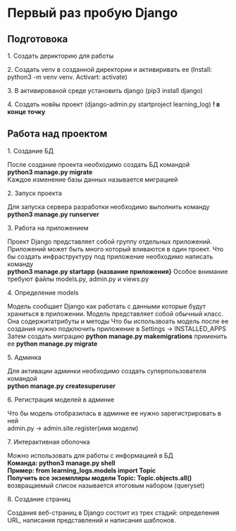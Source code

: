  <h1>Первый раз пробую Django</h1>

<h2>Подготовока</h2>
<p>1. Создать дерикторию для работы</p>
<p>2. Создать venv в созданной директории и активиривать ее (Install: python3 -m venv venv. Activart: activate)</p>
<p>3. В активированой среде установить django (pip3 install django)</p>
<p>4. Создать новйы проект (django-admin.py startproject learning_log) <b>! в конце точку</b></p>


<h2>Работа над проектом</h2>
<p>1. Создание БД</p>
После создание проекта необходимо создать БД командой<br>
<b>python3 manage.py migrate</b><br>
Каждое изменение базы данных называется миграцией
<p>2. Запуск проекта</p>
Для запуска сервера разработки необходимо выполнить команду<br>
<b>python3 manage.py runserver</b>
<p>3. Работа на приложением</p>
Проект Django представляет собой группу отдельных приложений. Приложений может быть много который вливаются в один проект.
Что бы создать инфраструктуру под приложение необходимо написать команду<br>
<b>python3 manage.py startapp {название приложения}</b>
Особое внимание требуют файлы models.py, admin.py и views.py
<p>4. Определение models</p>
Модель сообщает Django как работать с данными которые будут храниться в приложении. Модель представляет собой обычный класс. Она содержитатрибуты и методы
Что бы использвоать модель после ее создания нужно подключить приложение в Settings -> INSTALLED_APPS<br>
Затем создать миграцию <b> python manage.py makemigrations</b> применить ее <b> python manage.py migrate</b>
<p>5. Админка</p>
Для активации админки необходимо создать суперпользователя командой<br>
<b> python manage.py createsuperuser</b>
<p>6. Регистрация моделей в админке</p>
Что бы модель отобразилась в админке ее нужно зарегистрировать в ней<br>
admin.py -> admin.site.register(имя модели)
<p>7. Интерактивная оболочка</p>
Можно использовать для работы с информацией в БД<br>
<b>Команда: python3 manage.py shell</b><br>
<b>Пример: from learning_logs.models import Topic</b><br>
<b>Получить все экземпляры  модели Topic: Topic.objects.all()</b> возвращаемый список называется
итоговым набором (queryset)
<p>8. Создание страниц</p>
Создания веб-страниц в Django состоит из трех стадий: определения URL, написания представлений и написания шаблонов.
